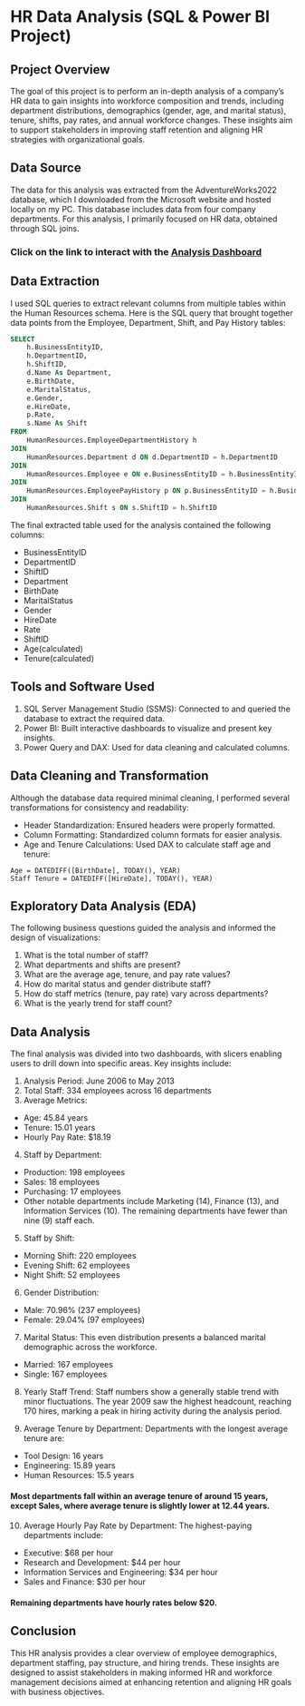 # HR Data Analysis (SQL & Power BI Project)

## Project Overview

The goal of this project is to perform an in-depth analysis of a company’s HR data to gain insights into workforce composition and trends, including department distributions, demographics (gender, age, and marital status), tenure, shifts, pay rates, and annual workforce changes. These insights aim to support stakeholders in improving staff retention and aligning HR strategies with organizational goals.

## Data Source
The data for this analysis was extracted from the AdventureWorks2022 database, which I downloaded from the Microsoft website and hosted locally on my PC. This database includes data from four company departments. For this analysis, I primarily focused on HR data, obtained through SQL joins.

### Click on the link to interact with the [Analysis Dashboard](https://app.powerbi.com/groups/me/reports/cbb68014-4482-41ba-9158-7e271b345fab/ReportSectionef8754970a381b4e41a6?experience=power-bi) 

## Data Extraction
I used SQL queries to extract relevant columns from multiple tables within the Human Resources schema. Here is the SQL query that brought together data points from the Employee, Department, Shift, and Pay History tables:

```sql
SELECT 
    h.BusinessEntityID, 
    h.DepartmentID, 
    h.ShiftID, 
    d.Name As Department, 
    e.BirthDate, 
    e.MaritalStatus, 
    e.Gender, 
    e.HireDate, 
    p.Rate, 
    s.Name As Shift
FROM 
    HumanResources.EmployeeDepartmentHistory h
JOIN 
    HumanResources.Department d ON d.DepartmentID = h.DepartmentID
JOIN 
    HumanResources.Employee e ON e.BusinessEntityID = h.BusinessEntityID
JOIN 
    HumanResources.EmployeePayHistory p ON p.BusinessEntityID = h.BusinessEntityID
JOIN 
    HumanResources.Shift s ON s.ShiftID = h.ShiftID
```
The final extracted table used for the analysis contained the following columns:

- BusinessEntityID
- DepartmentID
- ShiftID
- Department
- BirthDate
- MaritalStatus
- Gender
- HireDate
- Rate
- ShiftID
- Age(calculated)
- Tenure(calculated)

## Tools and Software Used

1) SQL Server Management Studio (SSMS): Connected to and queried the database to extract the required data.
2) Power BI: Built interactive dashboards to visualize and present key insights.
3) Power Query and DAX: Used for data cleaning and calculated columns.

## Data Cleaning and Transformation
Although the database data required minimal cleaning, I performed several transformations for consistency and readability:

- Header Standardization: Ensured headers were properly formatted.
- Column Formatting: Standardized column formats for easier analysis.
- Age and Tenure Calculations: Used DAX to calculate staff age and tenure:

```DAX
Age = DATEDIFF([BirthDate], TODAY(), YEAR)
Staff Tenure = DATEDIFF([HireDate], TODAY(), YEAR)
```

## Exploratory Data Analysis (EDA)
The following business questions guided the analysis and informed the design of visualizations:

1) What is the total number of staff?
2) What departments and shifts are present?
3) What are the average age, tenure, and pay rate values?
4) How do marital status and gender distribute staff?
5) How do staff metrics (tenure, pay rate) vary across departments?
6) What is the yearly trend for staff count?

## Data Analysis

The final analysis was divided into two dashboards, with slicers enabling users to drill down into specific areas. Key insights include:

1) Analysis Period: June 2006 to May 2013
2) Total Staff: 334 employees across 16 departments
3) Average Metrics:
- Age: 45.84 years
- Tenure: 15.01 years
- Hourly Pay Rate: $18.19
4) Staff by Department:
- Production: 198 employees
- Sales: 18 employees
- Purchasing: 17 employees
- Other notable departments include Marketing (14), Finance (13), and Information Services (10). The remaining departments have fewer than nine (9) staff each.
5) Staff by Shift:
- Morning Shift: 220 employees
- Evening Shift: 62 employees
- Night Shift: 52 employees
6) Gender Distribution:
- Male: 70.96% (237 employees)
- Female: 29.04% (97 employees)
7) Marital Status: This even distribution presents a balanced marital demographic across the workforce.
- Married: 167 employees
- Single: 167 employees
8) Yearly Staff Trend: Staff numbers show a generally stable trend with minor fluctuations. The year 2009 saw the highest headcount, reaching 170 hires, marking a peak in hiring activity during the analysis period.
    
9) Average Tenure by Department:
Departments with the longest average tenure are:
- Tool Design: 16 years
- Engineering: 15.89 years
- Human Resources: 15.5 years
#### Most departments fall within an average tenure of around 15 years, except Sales, where average tenure is slightly lower at 12.44 years.
10) Average Hourly Pay Rate by Department: The highest-paying departments include:
- Executive: $68 per hour
- Research and Development: $44 per hour
- Information Services and Engineering: $34 per hour
- Sales and Finance: $30 per hour
#### Remaining departments have hourly rates below $20.

## Conclusion
This HR analysis provides a clear overview of employee demographics, department staffing, pay structure, and hiring trends. These insights are designed to assist stakeholders in making informed HR and workforce management decisions aimed at enhancing retention and aligning HR goals with business objectives.
